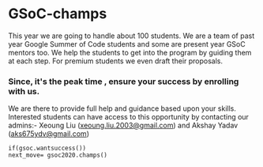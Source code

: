 # GSoC-champs
This year we are going to handle about 100 students. We are a team of past year Google Summer of Code students and some are present year GSoC mentors too. We help the students to get into the program by guiding them at each step. For premium students we even draft their proposals.

### Since, it's the peak time , ensure your success by enrolling with us. 
We are there to provide full help and guidance based upon your skills.
Interested students can have access to this opportunity by contacting our admins:- Xeoung Liu (xeoung.liu.2003@gmail.com) and Akshay Yadav (aks675ydv@gmail.com)
```
if(gsoc.wantsuccess())
next_move= gsoc2020.champs()
```
